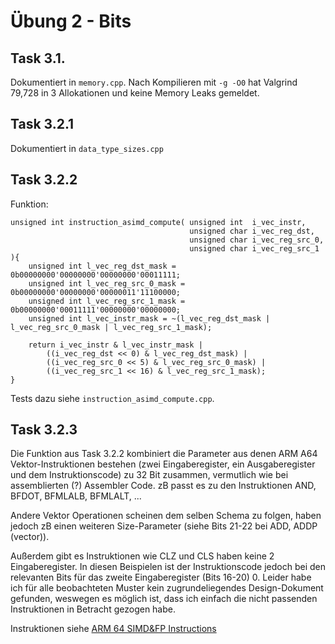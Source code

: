 # Übung 2 - Bits

## Task 3.1.

Dokumentiert in `memory.cpp`. Nach Kompilieren mit `-g -O0` hat Valgrind 79,728 in 3 Allokationen und keine Memory Leaks gemeldet.

## Task 3.2.1

Dokumentiert in `data_type_sizes.cpp`

## Task 3.2.2

Funktion:
```
unsigned int instruction_asimd_compute( unsigned int  i_vec_instr,
                                        unsigned char i_vec_reg_dst,
                                        unsigned char i_vec_reg_src_0,
                                        unsigned char i_vec_reg_src_1 ){
    unsigned int l_vec_reg_dst_mask =   0b00000000'00000000'00000000'00011111;
    unsigned int l_vec_reg_src_0_mask = 0b00000000'00000000'00000011'11100000;
    unsigned int l_vec_reg_src_1_mask = 0b00000000'00011111'00000000'00000000;
    unsigned int l_vec_instr_mask = ~(l_vec_reg_dst_mask | l_vec_reg_src_0_mask | l_vec_reg_src_1_mask);

    return i_vec_instr & l_vec_instr_mask |
        ((i_vec_reg_dst << 0) & l_vec_reg_dst_mask) |
        ((i_vec_reg_src_0 << 5) & l_vec_reg_src_0_mask) |
        ((i_vec_reg_src_1 << 16) & l_vec_reg_src_1_mask);
}
```

Tests dazu siehe `instruction_asimd_compute.cpp`.

## Task 3.2.3

Die Funktion aus Task 3.2.2 kombiniert die Parameter aus denen ARM A64 Vektor-Instruktionen bestehen (zwei Eingaberegister, ein Ausgaberegister und dem Instruktionscode) zu 32 Bit zusammen, vermutlich wie bei assemblierten (?) Assembler Code. zB passt es zu den Instruktionen AND, BFDOT, BFMLALB, BFMLALT, ...

Andere Vektor Operationen scheinen dem selben Schema zu folgen, haben jedoch zB einen weiteren Size-Parameter (siehe Bits 21-22 bei ADD, ADDP (vector)). 

Außerdem gibt es Instruktionen wie CLZ und CLS haben keine 2 Eingaberegister. In diesen Beispielen ist der Instruktionscode jedoch bei den relevanten Bits für das zweite Eingaberegister (Bits 16-20) 0. Leider habe ich für alle beobachteten Muster kein zugrundeliegendes Design-Dokument gefunden, weswegen es möglich ist, dass ich einfach die nicht passenden Instruktionen in Betracht gezogen habe.

Instruktionen siehe [ARM 64 SIMD&FP Instructions]( https://developer.arm.com/documentation/ddi0596/2020-12/SIMD-FP-Instructions?lang=en)
